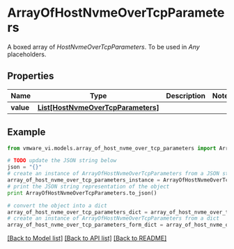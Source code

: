 # ArrayOfHostNvmeOverTcpParameters

A boxed array of *HostNvmeOverTcpParameters*. To be used in *Any* placeholders. 

## Properties
Name | Type | Description | Notes
------------ | ------------- | ------------- | -------------
**value** | [**List[HostNvmeOverTcpParameters]**](HostNvmeOverTcpParameters.md) |  | 

## Example

```python
from vmware_vi.models.array_of_host_nvme_over_tcp_parameters import ArrayOfHostNvmeOverTcpParameters

# TODO update the JSON string below
json = "{}"
# create an instance of ArrayOfHostNvmeOverTcpParameters from a JSON string
array_of_host_nvme_over_tcp_parameters_instance = ArrayOfHostNvmeOverTcpParameters.from_json(json)
# print the JSON string representation of the object
print ArrayOfHostNvmeOverTcpParameters.to_json()

# convert the object into a dict
array_of_host_nvme_over_tcp_parameters_dict = array_of_host_nvme_over_tcp_parameters_instance.to_dict()
# create an instance of ArrayOfHostNvmeOverTcpParameters from a dict
array_of_host_nvme_over_tcp_parameters_form_dict = array_of_host_nvme_over_tcp_parameters.from_dict(array_of_host_nvme_over_tcp_parameters_dict)
```
[[Back to Model list]](../README.md#documentation-for-models) [[Back to API list]](../README.md#documentation-for-api-endpoints) [[Back to README]](../README.md)


